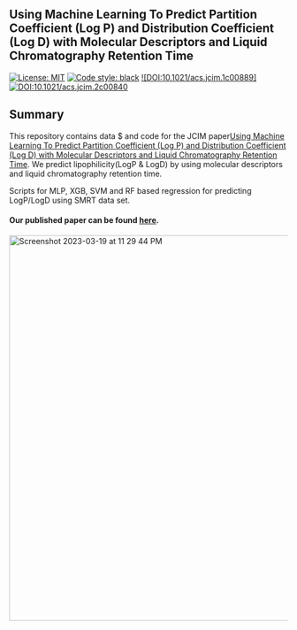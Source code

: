 ## Using Machine Learning To Predict Partition Coefficient (Log P) and Distribution Coefficient (Log D) with Molecular Descriptors and Liquid Chromatography Retention Time

[![License: MIT](https://img.shields.io/badge/License-MIT-yellow.svg)](https://opensource.org/licenses/MIT)
[![Code style: black](https://img.shields.io/badge/code%20style-black-000000.svg)](https://github.com/psf/black)
[![DOI:10.1021/acs.jcim.1c00889]](https://doi.org/10.1021/acs.jcim.1c00889)
[![DOI:10.1021/acs.jcim.2c00840](https://zenodo.org/badge/DOI/10.1021/acs.jcim.2c00840.svg)](https://doi.org/10.1021/acs.jcim.2c00840)

## Summary

This repository contains data $ and code for the JCIM paper[Using Machine Learning To Predict Partition Coefficient (Log P) and Distribution Coefficient (Log D) with Molecular Descriptors and Liquid Chromatography Retention Time](https://pubs.acs.org/doi/10.1021/acs.jcim.2c01373). We predict lipophilicity(LogP & LogD) by using molecular descriptors and liquid chromatography retention time.


Scripts for MLP, XGB, SVM and RF based regression for predicting LogP/LogD using SMRT data set.

#### Our published paper can be found [here](https://pubs.acs.org/doi/10.1021/acs.jcim.2c01373).


<img width="697" alt="Screenshot 2023-03-19 at 11 29 44 PM" src="https://user-images.githubusercontent.com/48637026/226186569-81f9df83-9b1e-4d49-a308-4569a39d3a71.png">
